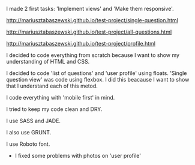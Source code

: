 I made 2 first tasks: 'Implement views' and 'Make them responsive'.


http://mariusztabaszewski.github.io/test-project/single-question.html

http://mariusztabaszewski.github.io/test-project/all-questions.html

http://mariusztabaszewski.github.io/test-project/profile.html


I decided to code everything from scratch because I want to show my understanding of HTML and CSS.

I decided to code 'list of questions' and 'user profile' using floats.
'Single question view' was code using flexbox. I did this beacause I want to show that I understand each of this metod.

I code everything with 'mobile first' in mind.

I tried to keep my code clean and DRY.

I use SASS and JADE.

I also use GRUNT.

I use Roboto font.

* I fixed some problems with photos on 'user profile'